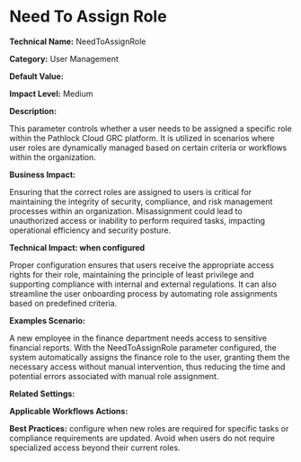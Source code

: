 # Need To Assign Role

**Technical Name:** NeedToAssignRole

**Category:** User Management

**Default Value:**

**Impact Level:** Medium

**Description:**

This parameter controls whether a user needs to be assigned a specific role within the Pathlock Cloud GRC platform. It is utilized in scenarios where user roles are dynamically managed based on certain criteria or workflows within the organization.

**Business Impact:**

Ensuring that the correct roles are assigned to users is critical for maintaining the integrity of security, compliance, and risk management processes within an organization. Misassignment could lead to unauthorized access or inability to perform required tasks, impacting operational efficiency and security posture.

**Technical Impact: when configured**

Proper configuration ensures that users receive the appropriate access rights for their role, maintaining the principle of least privilege and supporting compliance with internal and external regulations. It can also streamline the user onboarding process by automating role assignments based on predefined criteria.

**Examples Scenario:**

A new employee in the finance department needs access to sensitive financial reports. With the NeedToAssignRole parameter configured, the system automatically assigns the finance role to the user, granting them the necessary access without manual intervention, thus reducing the time and potential errors associated with manual role assignment.

**Related Settings:**

**Applicable Workflows Actions:**

**Best Practices:** configure when new roles are required for specific tasks or compliance requirements are updated. Avoid when users do not require specialized access beyond their current roles.